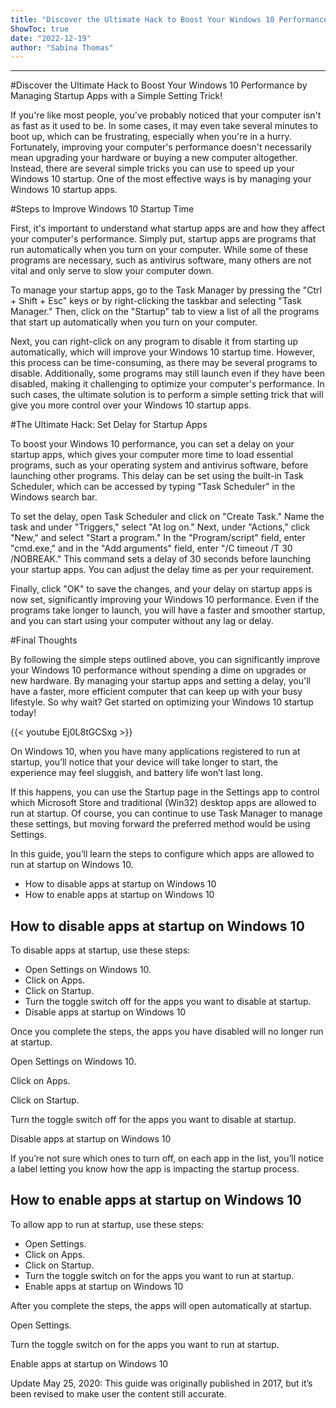 ```yaml
---
title: "Discover the Ultimate Hack to Boost Your Windows 10 Performance by Managing Startup Apps with a Simple Setting Trick!"
ShowToc: true 
date: "2022-12-19"
author: "Sabina Thomas"
---
```

*****
#Discover the Ultimate Hack to Boost Your Windows 10 Performance by Managing Startup Apps with a Simple Setting Trick!

If you're like most people, you've probably noticed that your computer isn't as fast as it used to be. In some cases, it may even take several minutes to boot up, which can be frustrating, especially when you're in a hurry. Fortunately, improving your computer's performance doesn't necessarily mean upgrading your hardware or buying a new computer altogether. Instead, there are several simple tricks you can use to speed up your Windows 10 startup. One of the most effective ways is by managing your Windows 10 startup apps.

#Steps to Improve Windows 10 Startup Time

First, it's important to understand what startup apps are and how they affect your computer's performance. Simply put, startup apps are programs that run automatically when you turn on your computer. While some of these programs are necessary, such as antivirus software, many others are not vital and only serve to slow your computer down.

To manage your startup apps, go to the Task Manager by pressing the "Ctrl + Shift + Esc" keys or by right-clicking the taskbar and selecting "Task Manager." Then, click on the "Startup" tab to view a list of all the programs that start up automatically when you turn on your computer.

Next, you can right-click on any program to disable it from starting up automatically, which will improve your Windows 10 startup time. However, this process can be time-consuming, as there may be several programs to disable. Additionally, some programs may still launch even if they have been disabled, making it challenging to optimize your computer's performance. In such cases, the ultimate solution is to perform a simple setting trick that will give you more control over your Windows 10 startup apps.

#The Ultimate Hack: Set Delay for Startup Apps

To boost your Windows 10 performance, you can set a delay on your startup apps, which gives your computer more time to load essential programs, such as your operating system and antivirus software, before launching other programs. This delay can be set using the built-in Task Scheduler, which can be accessed by typing "Task Scheduler" in the Windows search bar.

To set the delay, open Task Scheduler and click on "Create Task." Name the task and under "Triggers," select "At log on." Next, under "Actions," click "New," and select "Start a program." In the "Program/script" field, enter "cmd.exe," and in the "Add arguments" field, enter "/C timeout /T 30 /NOBREAK." This command sets a delay of 30 seconds before launching your startup apps. You can adjust the delay time as per your requirement.

Finally, click "OK" to save the changes, and your delay on startup apps is now set, significantly improving your Windows 10 performance. Even if the programs take longer to launch, you will have a faster and smoother startup, and you can start using your computer without any lag or delay.

#Final Thoughts

By following the simple steps outlined above, you can significantly improve your Windows 10 performance without spending a dime on upgrades or new hardware. By managing your startup apps and setting a delay, you'll have a faster, more efficient computer that can keep up with your busy lifestyle. So why wait? Get started on optimizing your Windows 10 startup today!

{{< youtube Ej0L8tGCSxg >}} 



On Windows 10, when you have many applications registered to run at startup, you’ll notice that your device will take longer to start, the experience may feel sluggish, and battery life won’t last long. 
 
If this happens, you can use the Startup page in the Settings app to control which Microsoft Store and traditional (Win32) desktop apps are allowed to run at startup. Of course, you can continue to use Task Manager to manage these settings, but moving forward the preferred method would be using Settings.
 
In this guide, you’ll learn the steps to configure which apps are allowed to run at startup on Windows 10.
 
- How to disable apps at startup on Windows 10
 - How to enable apps at startup on Windows 10

 
## How to disable apps at startup on Windows 10
 
To disable apps at startup, use these steps:
 
- Open Settings on Windows 10.
 - Click on Apps.
 - Click on Startup.
 - Turn the toggle switch off for the apps you want to disable at startup.
 - Disable apps at startup on Windows 10

 
Once you complete the steps, the apps you have disabled will no longer run at startup.
 
Open Settings on Windows 10.
 
Click on Apps.
 
Click on Startup.
 
Turn the toggle switch off for the apps you want to disable at startup.
 
Disable apps at startup on Windows 10

 
If you’re not sure which ones to turn off, on each app in the list, you’ll notice a label letting you know how the app is impacting the startup process.
 
## How to enable apps at startup on Windows 10
 
To allow app to run at startup, use these steps:
 
- Open Settings.
 - Click on Apps.
 - Click on Startup.
 - Turn the toggle switch on for the apps you want to run at startup.
 - Enable apps at startup on Windows 10

 
After you complete the steps, the apps will open automatically at startup.
 
Open Settings.
 
Turn the toggle switch on for the apps you want to run at startup.
 
Enable apps at startup on Windows 10

 
Update May 25, 2020: This guide was originally published in 2017, but it’s been revised to make user the content still accurate. 




